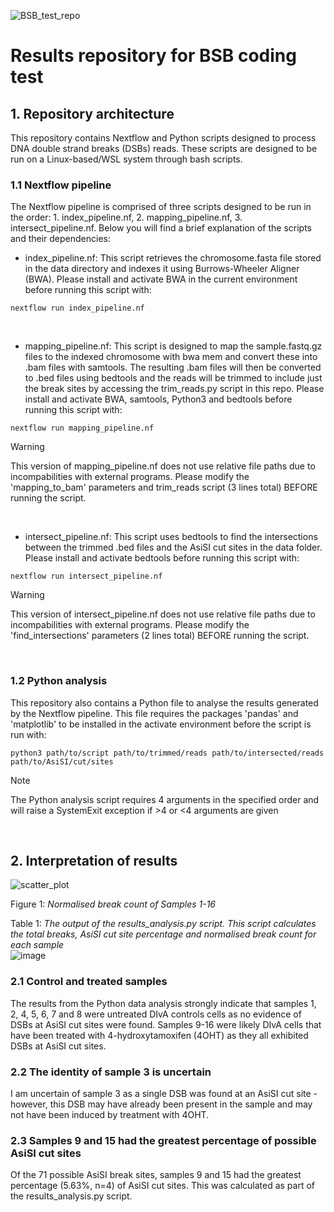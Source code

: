 ![BSB_test_repo](https://github.com/CPalmer3200/bsb_test_repo/assets/145576128/4c8bf560-0113-4e4a-8619-e11b5b7b15f6)

# Results repository for BSB coding test

## 1. Repository architecture

This repository contains Nextflow and Python scripts designed to process DNA double strand breaks (DSBs) reads. These scripts are designed to be run on a Linux-based/WSL system through bash scripts. 

### 1.1 Nextflow pipeline

The Nextflow pipeline is comprised of three scripts designed to be run in the order: 1. index_pipeline.nf, 2. mapping_pipeline.nf, 3. intersect_pipeline.nf. Below you will find a brief explanation of the scripts and their dependencies:


- index_pipeline.nf: This script retrieves the chromosome.fasta file stored in the data directory and indexes it using Burrows-Wheeler Aligner (BWA). Please            install and activate BWA in the current environment before running this script with:

```
nextflow run index_pipeline.nf
```
<br>

- mapping_pipeline.nf: This script is designed to map the sample.fastq.gz files to the indexed chromosome with bwa mem and convert these into .bam files with           samtools. The resulting .bam files will then be converted to .bed files using bedtools and the reads will be trimmed to include just the break sites by               accessing the trim_reads.py script in this repo. Please install and activate BWA, samtools, Python3 and bedtools before running this script with:

```
nextflow run mapping_pipeline.nf
```


> [!WARNING]
> This version of mapping_pipeline.nf does not use relative file paths due to incompabilities with external programs. Please modify the 'mapping_to_bam' parameters and trim_reads script (3 lines total) BEFORE running the script.
<br>

- intersect_pipeline.nf: This script uses bedtools to find the intersections between the trimmed .bed files and the AsiSI cut sites in the data folder. Please install and activate bedtools before running this script with:

```
nextflow run intersect_pipeline.nf
```


> [!WARNING]
> This version of intersect_pipeline.nf does not use relative file paths due to incompabilities with external programs. Please modify the 'find_intersections' parameters (2 lines total) BEFORE running the script.
<br>

### 1.2 Python analysis

This repository also contains a Python file to analyse the results generated by the Nextflow pipeline. This file requires the packages 'pandas' and 'matplotlib' to be installed in the activate environment before the script is run with:

```
python3 path/to/script path/to/trimmed/reads path/to/intersected/reads path/to/AsiSI/cut/sites
```

> [!NOTE]  
> The Python analysis script requires 4 arguments in the specified order and will raise a SystemExit exception if >4 or <4 arguments are given
<br>

## 2. Interpretation of results

![scatter_plot](https://github.com/CPalmer3200/bsb_test_repo/assets/145576128/69416c35-a84c-418c-9fe3-002142c47093)

Figure 1: *Normalised break count of Samples 1-16*
<br>

Table 1: *The output of the results_analysis.py script. This script calculates the total breaks, AsiSI cut site percentage and normalised break count for each sample*
<br>
![image](https://github.com/CPalmer3200/bsb_test_repo/assets/145576128/8e61fe2c-96c6-4dc2-a035-650395d65655)
<br>

### 2.1 Control and treated samples

The results from the Python data analysis strongly indicate that samples 1, 2, 4, 5, 6, 7 and 8 were untreated DIvA controls cells as no evidence of DSBs at AsiSI cut sites were found. Samples 9-16 were likely DIvA cells that have been treated with 4-hydroxytamoxifen (4OHT) as they all exhibited DSBs at AsiSI cut sites.
<br>

### 2.2 The identity of sample 3 is uncertain

I am uncertain of sample 3 as a single DSB was found at an AsiSI cut site - however, this DSB may have already been present in the sample and may not have been induced by treatment with 4OHT.
<br>

### 2.3 Samples 9 and 15 had the greatest percentage of possible AsiSI cut sites
Of the 71 possible AsiSI break sites, samples 9 and 15 had the greatest percentage (5.63%, n=4) of AsiSI cut sites. This was calculated as part of the results_analysis.py script.
